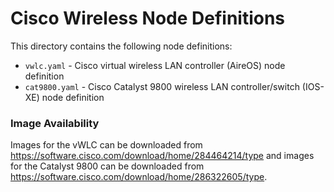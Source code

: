 # Cisco Wireless Node Definitions

This directory contains the following node definitions:

* `vwlc.yaml` - Cisco virtual wireless LAN controller (AireOS) node definition
* `cat9800.yaml` - Cisco Catalyst 9800 wireless LAN controller/switch (IOS-XE) node definition



### Image Availability

Images for the vWLC can be downloaded from https://software.cisco.com/download/home/284464214/type and images for the Catalyst 9800 can be downloaded from https://software.cisco.com/download/home/286322605/type.